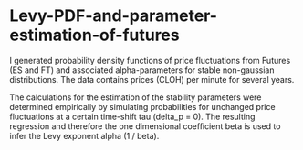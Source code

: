 # Levy-PDF-and-parameter-estimation-of-futures
I generated probability density functions of price fluctuations from Futures (ES and FT) and associated alpha-parameters for stable non-gaussian distributions. The data contains prices (CLOH) per minute for several years.

The calculations for the estimation of the stability parameters were determined empirically by simulating probabilities for unchanged price fluctuations at a certain time-shift tau (delta_p = 0). The resulting regression and therefore the one dimensional coefficient beta is used to infer the Levy exponent alpha (1 / beta).
